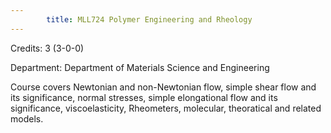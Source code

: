 ```yaml
---
        title: MLL724 Polymer Engineering and Rheology
---
```

Credits: 3 (3-0-0)

Department: Department of Materials Science and Engineering

Course covers Newtonian and non-Newtonian flow, simple shear flow and its significance, normal stresses, simple elongational flow and its significance, viscoelasticity, Rheometers, molecular, theoratical and related models.